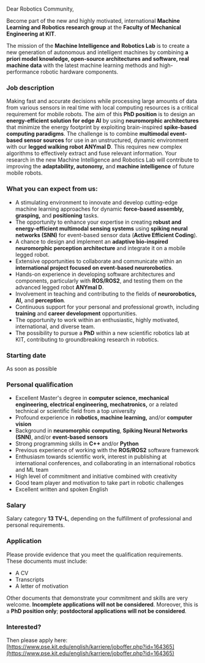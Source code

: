 Dear Robotics Community,

Become part of the new and highly motivated, international **Machine Learning and Robotics research group** at the **Faculty of Mechanical Engineering at KIT**.

The mission of the **Machine Intelligence and Robotics Lab** is to create a new generation of autonomous and intelligent machines by combining **a priori model knowledge, open-source architectures and software, real machine data** with the latest machine learning methods and high-performance robotic hardware components.

### Job description

Making fast and accurate decisions while processing large amounts of data from various sensors in real time with local computing resources is a critical requirement for mobile robots. The aim of this **PhD position** is to design an **energy-efficient solution for edge AI** by using **neuromorphic architectures** that minimize the energy footprint by exploiting brain-inspired **spike-based computing paradigms**. The challenge is to combine **multimodal event-based sensor sources** for use in an unstructured, dynamic environment with our **legged walking robot ANYmal D**. This requires new complex algorithms to effectively extract and fuse relevant information. Your research in the new Machine Intelligence and Robotics Lab will contribute to improving the **adaptability, autonomy,** and **machine intelligence** of future mobile robots.

### What you can expect from us:

- A stimulating environment to innovate and develop cutting-edge machine learning approaches for dynamic **force-based assembly, grasping,** and **positioning** tasks.
- The opportunity to enhance your expertise in creating **robust and energy-efficient multimodal sensing systems** using **spiking neural networks (SNN)** for event-based sensor data (**Active Efficient Coding**).
- A chance to design and implement an **adaptive bio-inspired neuromorphic perception architecture** and integrate it on a mobile legged robot.
- Extensive opportunities to collaborate and communicate within an **international project focused on event-based neurorobotics**.
- Hands-on experience in developing software architectures and components, particularly with **ROS/ROS2**, and testing them on the advanced legged robot **ANYmal D**.
- Involvement in teaching and contributing to the fields of **neurorobotics, AI,** and **perception**.
- Continuous support for your personal and professional growth, including **training** and **career development** opportunities.
- The opportunity to work within an enthusiastic, highly motivated, international, and diverse team.
- The possibility to pursue a **PhD** within a new scientific robotics lab at KIT, contributing to groundbreaking research in robotics.

### Starting date
As soon as possible

### Personal qualification
- Excellent Master's degree in **computer science, mechanical engineering, electrical engineering, mechatronics,** or a related technical or scientific field from a top university
- Profound experience in **robotics, machine learning,** and/or **computer vision**
- Background in **neuromorphic computing**, **Spiking Neural Networks (SNN)**, and/or **event-based sensors**
- Strong programming skills in **C++** and/or **Python**
- Previous experience of working with the **ROS/ROS2** software framework
- Enthusiasm towards scientific work, interest in publishing at international conferences, and collaborating in an international robotics and ML team
- High level of commitment and initiative combined with creativity
- Good team player and motivation to take part in robotic challenges
- Excellent written and spoken English

### Salary
Salary category **13 TV-L**, depending on the fulfillment of professional and personal requirements.

### Application
Please provide evidence that you meet the qualification requirements. These documents must include:
- A CV
- Transcripts
- A letter of motivation

Other documents that demonstrate your commitment and skills are very welcome. **Incomplete applications will not be considered**. Moreover, this is a **PhD position only**; **postdoctoral applications will not be considered**.

### Interested?
Then please apply here: [https://www.pse.kit.edu/english/karriere/joboffer.php?id=164365](https://www.pse.kit.edu/english/karriere/joboffer.php?id=164365)
